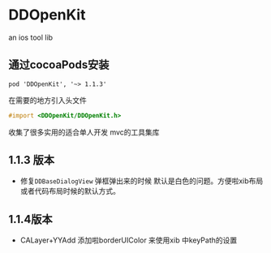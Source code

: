 # DDOpenKit
an ios tool lib

## 通过cocoaPods安装

```shell
pod 'DDOpenKit', '~> 1.1.3'
```

在需要的地方引入头文件

```objective-c
#import <DDOpenKit/DDOpenKit.h>
```



 收集了很多实用的适合单人开发 mvc的工具集库

## 1.1.3 版本

- 修复``DDBaseDialogView`` 弹框弹出来的时候 默认是白色的问题。方便啦xib布局或者代码布局时候的默认方式。





## 1.1.4版本

- CALayer+YYAdd 添加啦borderUIColor 来使用xib 中keyPath的设置